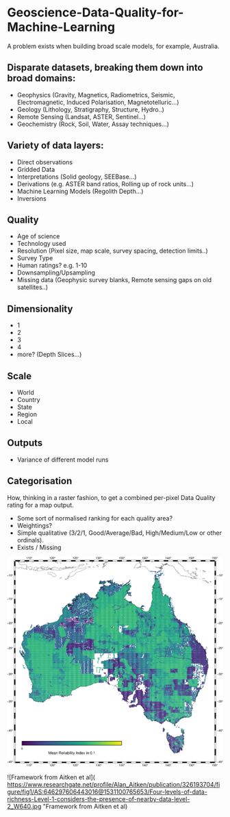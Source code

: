 # Geoscience-Data-Quality-for-Machine-Learning

A problem exists when building broad scale models, for example, Australia.

## Disparate datasets, breaking them down into broad domains:

- Geophysics (Gravity, Magnetics, Radiometrics, Seismic, Electromagnetic, Induced Polarisation, Magnetotelluric...)
- Geology (Lithology, Stratigraphy, Structure, Hydro..)
- Remote Sensing (Landsat, ASTER, Sentinel...)
- Geochemistry (Rock, Soil, Water, Assay techniques...)

## Variety of data layers:

- Direct observations
- Gridded Data
- Interpretations (Solid geology, SEEBase...)
- Derivations (e.g. ASTER band ratios, Rolling up of rock units...)
- Machine Learning Models (Regolith Depth...)
- Inversions

## Quality

- Age of science
- Technology used
- Resolution (Pixel size, map scale, survey spacing, detection limits..)
- Survey Type
- Human ratings? e.g. 1-10
- Downsampling/Upsampling
- Missing data (Geophysic survey blanks, Remote sensing gaps on old satellites..)

## Dimensionality

- 1
- 2
- 3
- 4
- more? (Depth Slices...)

## Scale

- World
- Country
- State
- Region
- Local

## Outputs

- Variance of different model runs

## Categorisation

How, thinking in a raster fashion, to get a combined per-pixel Data Quality rating for a map output.

- Some sort of normalised ranking for each quality area?
- Weightings?
- Simple qualitative (3/2/1, Good/Average/Bad, High/Medium/Low or other ordinals).
- Exists / Missing

![sample map output](https://github.com/RichardScottOZ/Geoscience-Data-Quality-for-Machine-Learning/blob/main/reliability_index.png "Sample Quality Map - derived from Leonardo Uieda's Australia Gravity Data repository work")

![Framework from Aitken et al](
https://www.researchgate.net/profile/Alan_Aitken/publication/326193704/figure/fig1/AS:646297606443016@1531100765653/Four-levels-of-data-richness-Level-1-considers-the-presence-of-nearby-data-level-2_W640.jpg "Framework from Aitken et al)

